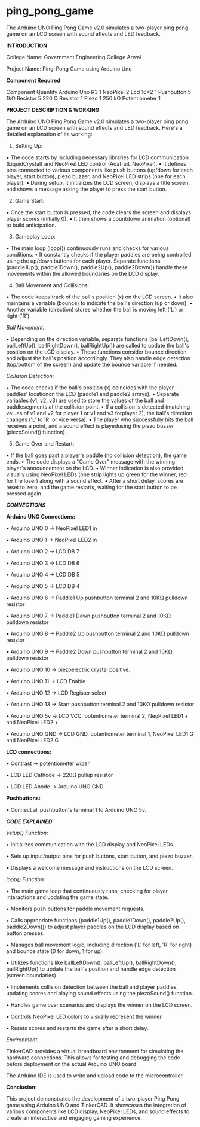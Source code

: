 # ping_pong_game
The Arduino UNO Ping Pong Game v2.0 simulates a two-player ping pong game on an LCD screen with sound effects and LED feedback.

**INTRODUCTION**

College Name: Government Engineering College Arwal

Project Name: Ping-Pong Game using Arduino Uno

**Component Required**

Component Quantity
Arduino Uno R3        1
NeoPixel              2
Lcd 16*2              1
Pushbutton            5 
1kΩ Resistor          5
220 Ω Resistor        1
Piezo                 1
250 kΩ Potentiometer  1

**PROJECT DESCRIPTION & WORKING**

The Arduino UNO Ping Pong Game v2.0 simulates a two-player ping pong game on an LCD screen with sound effects and LED feedback. Here's a detailed explanation of its working:

1. Setting Up:

• The code starts by including necessary libraries for LCD communication (LiquidCrystal) and NeoPixel LED control (Adafruit_NeoPixel).
• It defines pins connected to various components like push buttons (up/down for each player, start button), piezo buzzer, and NeoPixel LED strips (one for each player).
• During setup, it initializes the LCD screen, displays a title screen, and shows a message asking the player to press the start button.

2. Game Start:

• Once the start button is pressed, the code clears the screen and displays player scores (initially 0).
• It then shows a countdown animation (optional) to build anticipation.


3. Gameplay Loop:

• The main loop (loop()) continuously runs and checks for various conditions.
• It constantly checks if the player paddles are being controlled using the up/down buttons for each player. Separate functions (paddle1Up(), paddle1Down(), paddle2Up(), paddle2Down()) handle these movements within the allowed boundaries on the LCD display.

4. Ball Movement and Collisions:

• The code keeps track of the ball's position (x) on the LCD screen.
• It also maintains a variable (bounce) to indicate the ball's direction (up or down).
• Another variable (direction) stores whether the ball is moving left ('L') or right ('R').


*Ball Movement:*

• Depending on the direction variable, separate functions (ballLeftDown(), ballLeftUp(), ballRightDown(), ballRightUp()) are called to update the ball's position on the LCD display.
• These functions consider bounce direction and adjust the ball's position accordingly. They also handle edge detection (top/bottom of the screen) and update the bounce variable if needed.


*Collision Detection:*

• The code checks if the ball's position (x) coincides with the player paddles' locationon the LCD (paddle1 and paddle2 arrays).
• Separate variables (v1, v2, v3) are used to store the values of the ball and paddlesegments at the collision point.
• If a collision is detected (matching values of v1 and v2 for player 1 or v1 and v3 forplayer 2), the ball's direction changes ('L' to 'R' or vice versa).
• The player who successfully hits the ball receives a point, and a sound effect is playedusing the piezo buzzer (piezoSound() function).

5. Game Over and Restart:

• If the ball goes past a player's paddle (no collision detection), the game ends.
• The code displays a "Game Over" message with the winning player's announcement on the LCD.
• Winner indication is also provided visually using NeoPixel LEDs (one strip lights up green for the winner, red for the loser) along with a sound effect.
• After a short delay, scores are reset to zero, and the game restarts, waiting for the start button to be pressed again.

_**CONNECTIONS**_

**Arduino UNO Connections:**

• Arduino UNO 0 -> NeoPixel LED1 in

• Arduino UNO 1 -> NeoPixel LED2 in

• Arduino UNO 2 -> LCD DB 7

• Arduino UNO 3 -> LCD DB 6

• Arduino UNO 4 -> LCD DB 5

• Arduino UNO 5 -> LCD DB 4

• Arduino UNO 6 -> Paddle1 Up pushbutton terminal 2 and 10KΩ pulldown resistor

• Arduino UNO 7 -> Paddle1 Down pushbutton terminal 2 and 10KΩ pulldown resistor

• Arduino UNO 8 -> Paddle2 Up pushbutton terminal 2 and 10KΩ pulldown resistor

• Arduino UNO 9 -> Paddle2 Down pushbutton terminal 2 and 10KΩ pulldown resistor

• Arduino UNO 10 -> piezoelectric crystal positive.

• Arduino UNO 11 -> LCD Enable

• Arduino UNO 12 -> LCD Register select

• Arduino UNO 13 -> Start pushbutton terminal 2 and 10KΩ pulldown resistor

• Arduino UNO 5v -> LCD VCC, potentiometer terminal 2, NeoPixel LED1 + and NeoPixel LED2 +

• Arduino UNO GND -> LCD GND, potentiometer terminal 1, NeoPixel LED1 G and NeoPixel LED2 G

**LCD connections:**

• Contrast -> potentiometer wiper

• LCD LED Cathode -> 220Ω pullup resistor

• LCD LED Anode -> Arduino UNO GND

**Pushbuttons:**

• Connect all pushbutton's terminal 1 to Arduino UNO 5v.


_**CODE EXPLAINED**_

_setup() Function:_

• Initializes communication with the LCD display and NeoPixel LEDs.

• Sets up input/output pins for push buttons, start button, and piezo buzzer.

• Displays a welcome message and instructions on the LCD screen.

_loop() Function:_

• The main game loop that continuously runs, checking for player interactions and updating the game state.

• Monitors push buttons for paddle movement requests.

• Calls appropriate functions (paddle1Up(), paddle1Down(), paddle2Up(), paddle2Down()) to adjust player paddles on the LCD display based on button presses.

• Manages ball movement logic, including direction ('L' for left, 'R' for right) and bounce state (0 for down, 1 for up).


• Utilizes functions like ballLeftDown(), ballLeftUp(), ballRightDown(), ballRightUp() to update the ball's position and handle edge detection (screen boundaries).

• Implements collision detection between the ball and player paddles, updating scores and playing sound effects using the piezoSound() function.

• Handles game over scenarios and displays the winner on the LCD screen.

• Controls NeoPixel LED colors to visually represent the winner.

• Resets scores and restarts the game after a short delay.

_Environment_

TinkerCAD provides a virtual breadboard environment for simulating the hardware connections. This allows for testing and debugging the code before deployment on the actual Arduino UNO board.

The Arduino IDE is used to write and upload code to the microcontroller.

**Conclusion:**

This project demonstrates the development of a two-player Ping Pong game using Arduino UNO and TinkerCAD. It showcases the integration of various components like LCD display, NeoPixel LEDs, and sound effects to create an interactive and engaging gaming experience.
